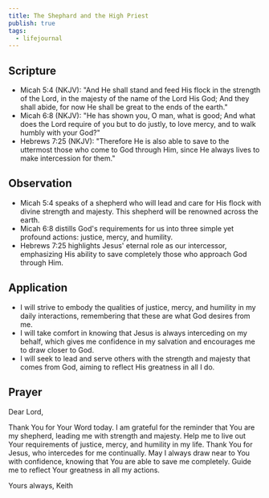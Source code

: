 ```yaml
---
title: The Shephard and the High Priest
publish: true
tags:
  - lifejournal
---
```

## Scripture

- Micah 5:4 (NKJV): "And He shall stand and feed His flock in the strength of the Lord, in the majesty of the name of the Lord His God; And they shall abide, for now He shall be great to the ends of the earth."
- Micah 6:8 (NKJV): "He has shown you, O man, what is good; And what does the Lord require of you but to do justly, to love mercy, and to walk humbly with your God?"
- Hebrews 7:25 (NKJV): "Therefore He is also able to save to the uttermost those who come to God through Him, since He always lives to make intercession for them."

## Observation

- Micah 5:4 speaks of a shepherd who will lead and care for His flock with divine strength and majesty. This shepherd will be renowned across the earth.
- Micah 6:8 distills God's requirements for us into three simple yet profound actions: justice, mercy, and humility.
- Hebrews 7:25 highlights Jesus' eternal role as our intercessor, emphasizing His ability to save completely those who approach God through Him.

## Application

- I will strive to embody the qualities of justice, mercy, and humility in my daily interactions, remembering that these are what God desires from me.
- I will take comfort in knowing that Jesus is always interceding on my behalf, which gives me confidence in my salvation and encourages me to draw closer to God.
- I will seek to lead and serve others with the strength and majesty that comes from God, aiming to reflect His greatness in all I do.

## Prayer

Dear Lord,

Thank You for Your Word today. I am grateful for the reminder that You are my shepherd, leading me with strength and majesty. Help me to live out Your requirements of justice, mercy, and humility in my life. Thank You for Jesus, who intercedes for me continually. May I always draw near to You with confidence, knowing that You are able to save me completely. Guide me to reflect Your greatness in all my actions.

Yours always,
Keith
